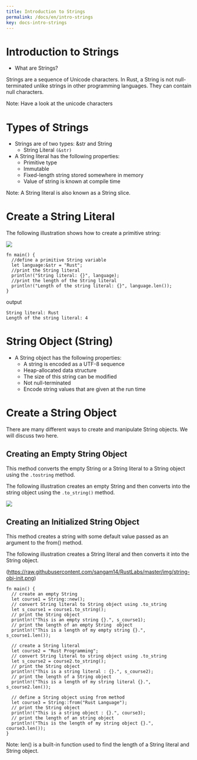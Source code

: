 ```yaml
---
title: Introduction to Strings
permalink: /docs/en/intro-strings
key: docs-intro-strings
---
```



# Introduction to Strings

 - What are Strings? 
 
 Strings are a sequence of Unicode characters. In Rust, a String is not null-terminated unlike strings in 
 other programming languages. They can contain null characters.
 
 Note: Have a look at the unicode characters
 
# Types of Strings 
- Strings are of two types: &str and String
   - String Literal `(&str)` 
- A String literal has the following properties:
   - Primitive type
   - Immutable
   - Fixed-length string stored somewhere in memory
   - Value of string is known at compile time

 Note: A String literal is also known as a String slice.
 
#  Create a String Literal

The following illustration shows how to create a primitive string:

![](https://raw.githubusercontent.com/sangam14/RustLabs/master/img/string_literal.png)

```
fn main() {
  //define a primitive String variable
  let language:&str = "Rust";
  //print the String literal
  println!("String literal: {}", language);
  //print the length of the String literal
  println!("Length of the string literal: {}", language.len());
}

```
output 
```
String literal: Rust
Length of the string literal: 4

```

# String Object (String) 

- A String object has the following properties:
    - A string is encoded as a UTF-8 sequence
    - Heap-allocated data structure
    - The size of this string can be modified
    - Not null-terminated
    - Encode string values that are given at the run time

# Create a String Object 

There are many different ways to create and manipulate String objects. We will discuss two here.

## Creating an Empty String Object 

This method converts the empty String or a String literal to a String object using the `.tostring` method.

The following illustration creates an empty String and then converts into the string object using the `.to_string()` method.

![](https://raw.githubusercontent.com/sangam14/RustLabs/master/img/string-obj.png)

## Creating an Initialized String Object 

This method creates a string with some default value passed as an argument to the from() method.

The following illustration creates a String literal and then converts it into the String object.

(https://raw.githubusercontent.com/sangam14/RustLabs/master/img/string-obj-init.png)

```
fn main() {
  // create an empty String
  let course1 = String::new();
  // convert String literal to String object using .to_string
  let s_course1 = course1.to_string();
  // print the String object
  println!("This is an empty string {}.", s_course1);
  // print the length of an empty String  object
  println!("This is a length of my empty string {}.", s_course1.len());

  // create a String literal
  let course2 = "Rust Programming";
  // convert String literal to string object using .to_string
  let s_course2 = course2.to_string();
  // print the String object
  println!("This is a string literal : {}.", s_course2);
  // print the length of a String object
  println!("This is a length of my string literal {}.", s_course2.len());

  // define a String object using from method
  let course3 = String::from("Rust Language");
  // print the String object
  println!("This is a string object : {}.", course3);
  // print the length of an string object
  println!("This is the length of my string object {}.", course3.len());
}

```

Note: len() is a built-in function used to find the length of a String literal and String object.





